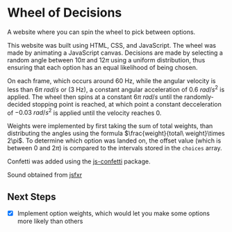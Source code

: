 # Wheel of Decisions
A website where you can spin the wheel to pick between options.

This website was built using HTML, CSS, and JavaScript. The wheel was made by animating a JavaScript canvas. Decisions are made by selecting a random angle between $10\pi$ and $12\pi$ using a uniform distribution, thus ensuring that each option has an equal likelihood of being chosen.

On each frame, which occurs around 60 Hz, while the angular velocity is less than $6\pi \ rad/s$ or (3 Hz), a constant angular acceleration of $0.6\ rad/s^2$ is applied. The wheel then spins at a constant $6\pi\ rad/s$ until the randomly-decided stopping point is reached, at which point a constant decceleration of $-0.03\ rad/s^2$ is applied until the velocity reaches 0.

Weights were implemented by first taking the sum of total weights, than distributing the angles using the formula $\frac{weight}{total\ weight}\times 2\pi$. To determine which option was landed on, the offset value (which is between $0$ and $2\pi$) is compared to the intervals stored in the `choices` array.

Confetti was added using the [js-confetti](https://github.com/loonywizard/js-confetti) package.

Sound obtained from [jsfxr](https://sfxr.me/#34T6Pkyi2uuow5EkMFwPekkMihkpm8Rii4gNc3C7f44KzCtHjTvbcDnkTfdGPPGymo5mPvEELm24oLafWCck3CXtTHqwGgESTP1r7fJ55zmdcXHZYnFQmCvfR)
## Next Steps
- [X] Implement option weights, which would let you make some options more likely than others
